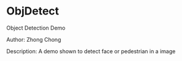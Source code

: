 # ObjDetect
Object Detection Demo

Author: Zhong Chong

Description: A demo shown to detect face or pedestrian in a image

